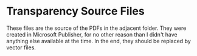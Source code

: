 # Transparency Source Files

These files are the source of the PDFs in the adjacent folder. They were created in Microsoft Publisher, for no other reason than I didn't have anything else available at the time. In the end, they should be replaced by vector files.
